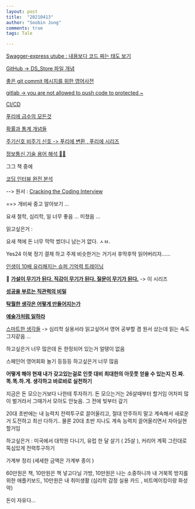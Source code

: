 ```yaml
---
layout: post
title:  "20210413"
author: "Soobin Jung"
comments: true
tags: Tale

---
```


[Swagger-express utube : 내용보다 코드 짜는 태도 보기](https://www.youtube.com/watch?v=apouPYPh_as)

[GitHub -> DS_Store 파일 개념](https://wooono.tistory.com/251)

[좋은 git commit 메시지를 위한 영어사전](https://blog.ull.im/engineering/2019/03/10/logs-on-git.html)

[gitlab -> you are not allowed to push code to protected ~](https://ipex.tistory.com/entry/GitLab-You-are-not-allowed-to-push-code-to-protected-branches-on-this-project)

[CI/CD](https://www.redhat.com/ko/topics/devops/what-is-ci-cd)







[푸리에 급수의 모든것](https://infograph.tistory.com/270)

[확률과 통계 개념들](https://infograph.tistory.com/category/Information/%ED%86%B5%EA%B3%84%EA%B0%95%EC%9D%98)

[주기신호 비주기 신호 -> 푸리에 변환 , 푸리에 시리즈](https://m.blog.naver.com/PostView.nhn?blogId=coolstu&logNo=130157669856&proxyReferer=https:%2F%2Fwww.google.com%2F
)

[정보통신 기술 용어 해석 👍🏻](http://www.ktword.co.kr/abbr_view.php?nav=2&id=129&m_temp1=3723)



그그 책 중에 

[코딩 인터뷰 완전 분석](http://www.kyobobook.co.kr/product/detailViewKor.laf?mallGb=KOR&ejkGb=KOR&barcode=9788966263080) 

--> 원서 : [Cracking the Coding Interview](http://www.kyobobook.co.kr/product/detailViewEng.laf?mallGb=ENG&ejkGb=ENG&barcode=9780984782857&orderClick=JAD)

==> 개비싸 중고 알아보기 ... 

요새 철학, 심리학, 일 너무 좋음 ... 미쳤음 ...





읽고싶은거 : 

요새 책에 돈 너무 막막 썼더니 남는거 없다. ㅅㅂ. 

Yes24 이북 정기 결제 하고 주제 비슷한거는 거기서 후딱후딱 읽어버리자......

 [인생이 10배 유리해지는 슈퍼 기억력 트레이닝](http://www.kyobobook.co.kr/product/detailViewKor.laf?mallGb=KOR&ejkGb=KOR&barcode=9791196711139&orderClick=JAj)

🌟 [**가설이 무기가 된다. 직감이 무기가 된다. 질문이 무기가 된다.**](http://www.kyobobook.co.kr/product/detailViewKor.laf?mallGb=KOR&ejkGb=KOR&barcode=9791157843954&orderClick=JAj) -> 이 시리즈 

[**성공을 부르는 직관력의 비밀**](http://www.kyobobook.co.kr/product/detailViewKor.laf?mallGb=KOR&ejkGb=KOR&barcode=9791158740764&orderClick=JAj)

[**탁월한 생각은 어떻게 만들어지는가**](http://www.kyobobook.co.kr/product/detailViewKor.laf?mallGb=KOR&ejkGb=KOR&barcode=9791190398640&orderClick=JAj)

[**예술가처럼 일하라**](http://www.kyobobook.co.kr/product/detailViewKor.laf?mallGb=KOR&ejkGb=KOR&barcode=9791161656144&orderClick=JAj) 

[스마트한 생각들](http://www.kyobobook.co.kr/product/detailViewKor.laf?ejkGb=KOR&mallGb=KOR&barcode=9788901148007&orderClick=LAG&Kc=) -> 심리학 실용서라 읽고싶어서 영어 공부할 겸 원서 샀는데 읽는 속도 그지같음 ... 



하고싶은거 너무 많은데 돈 한정되어 있는거 얼탱이 없음 

스페인어 영어회화 놀기 등등등 하고싶은거 너무 많음

**어떻게 해야 현재 내가 갖고있는걸로 인풋 대비 최대한의 아웃풋 얻을 수 있는지 진.짜. 똑.똑.하.게. 생각하고 바로바로 실천하기**

지금은 돈 모으는거보다 나한테 투자하기. 돈 모으는거는 26살때부터 할거임 어차피 많이 벌거라서 그때가서 모아도 안늦음. 그 전에 빚부터 갚기

20대 초반에는 내 능력치 전력투구로 끌어올리고, 절대 안주하지 말고 계속해서 새로운거 도전하고 최선 다하기.. 물론 20대 초반 지나도 계속 능력치 끌어올리면서 자아실현 할거임

하고싶은거 : 미국에서 대학원 다니기, 유럽 한 달 살기 ( 25살 ), 커리어 계획 그린대로 뚝심있게 전력투구하기 

가계부 정리 (세세한 금액은 가계부 종이 )

60만원은 책, 10만원은 책 넣고다닐 가방, 10만원은 나는 소중하니까 내 거북목 방지를 위한 애플키보드, 10만원은 내 취미생활 (심리학 감정 실용 카드  ,   비트메이킹이랑 화성악) 

 돈이 자유다...

